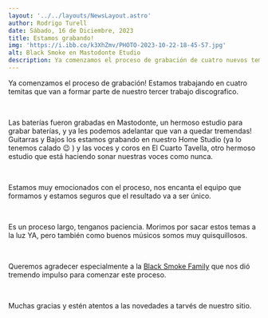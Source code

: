 ```yaml
---
layout: '../../layouts/NewsLayout.astro'
author: Rodrigo Turell
date: Sábado, 16 de Diciembre, 2023
title: Estamos grabando!
img: 'https://i.ibb.co/k3XhZmv/PHOTO-2023-10-22-18-45-57.jpg'
alt: Black Smoke en Mastodonte Etudio
description: Ya comenzamos el proceso de grabación de cuatro nuevos temas que van a formar parte de nuestro tercer trabajo discografico...
---
```


Ya comenzamos el proceso de grabación! Estamos trabajando en cuatro temitas que van a formar parte de nuestro tercer trabajo discografico.

<br />

Las baterías fueron grabadas en Mastodonte, un hermoso estudio para grabar baterías, y ya les podemos adelantar que van a quedar tremendas!
Guitarras y Bajos los estamos grabando en nuestro Home Studio (ya lo tenemos calado 😉 ) y las voces y coros en El Cuarto Tavella, otro hermoso estudio que está haciendo sonar nuestras voces como nunca.

<br />

Estamos muy emocionados con el proceso, nos encanta el equipo que formamos y estamos seguros que el resultado va a ser único. 

<br />

Es un proceso largo, tenganos paciencia. Morimos por sacar estos temas a la luz YA, pero también como buenos músicos somos muy quisquillosos. 

<br />

Queremos agradecer especialmente a la <span>[Black Smoke Family](/apoyos)</span> que nos dió tremendo impulso para comenzar este proceso. 

<br />

Muchas gracias y estén atentos a las novedades a tarvés de nuestro sitio. 


<style>
    span {
        color: var(--color-link);
    }
</style>

